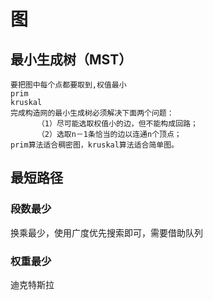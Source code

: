 # 图
## 最小生成树（MST）
```
要把图中每个点都要取到,权值最小
prim
kruskal
完成构造网的最小生成树必须解决下面两个问题：
      （1）尽可能选取权值小的边，但不能构成回路；
      （2）选取n－1条恰当的边以连通n个顶点；
prim算法适合稠密图，kruskal算法适合简单图。
```

## 最短路径
### 段数最少
换乘最少，使用广度优先搜索即可，需要借助队列
### 权重最少
迪克特斯拉
